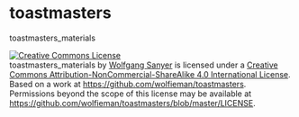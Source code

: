 toastmasters
============

toastmasters_materials

<a rel="license" href="http://creativecommons.org/licenses/by-nc-sa/4.0/"><img alt="Creative Commons License" style="border-width:0" src="http://i.creativecommons.org/l/by-nc-sa/4.0/88x31.png" /></a><br /><span xmlns:dct="http://purl.org/dc/terms/" property="dct:title">toastmasters_materials</span> by <a xmlns:cc="http://creativecommons.org/ns#" href="https://github.com/wolfieman/toastmasters" property="cc:attributionName" rel="cc:attributionURL">Wolfgang Sanyer</a> is licensed under a <a rel="license" href="http://creativecommons.org/licenses/by-nc-sa/4.0/">Creative Commons Attribution-NonCommercial-ShareAlike 4.0 International License</a>.<br />Based on a work at <a xmlns:dct="http://purl.org/dc/terms/" href="https://github.com/wolfieman/toastmasters" rel="dct:source">https://github.com/wolfieman/toastmasters</a>.<br />Permissions beyond the scope of this license may be available at <a xmlns:cc="http://creativecommons.org/ns#" href="https://github.com/wolfieman/toastmasters/blob/master/LICENSE" rel="cc:morePermissions">https://github.com/wolfieman/toastmasters/blob/master/LICENSE</a>.
